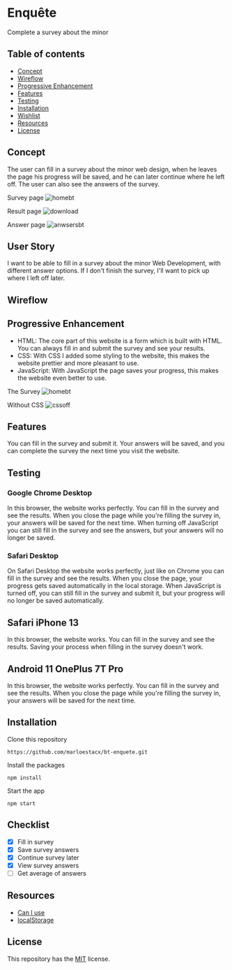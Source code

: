 # Enquête

Complete a survey about the minor

## Table of contents

- [Concept](https://github.com/marloestacx/bt-enquete#concept)
- [Wireflow](https://github.com/marloestacx/bt-enquete#wireflow)
- [Progressive Enhancement](https://github.com/marloestacx/bt-enquete#progressive-enhancement)
- [Features](https://github.com/marloestacx/bt-enquete#features)
- [Testing](https://github.com/marloestacx/bt-enquete#testing)
- [Installation](https://github.com/marloestacx/bt-enquete#installation)
- [Wishlist](https://github.com/marloestacx/bt-enquete#wishlist)
- [Resources](https://github.com/marloestacx/bt-enquete#resources)
- [License](https://github.com/marloestacx/bt-enquete#license)

## Concept

The user can fill in a survey about the minor web design, when he leaves the page his progress will be saved, and he can later continue where he left off. The user can also see the answers of the survey.

Survey page
![homebt](https://user-images.githubusercontent.com/24413936/162255025-c435b243-077d-4348-9f42-8c6dc8b59537.png)

Result page
![download](https://user-images.githubusercontent.com/24413936/162255050-624d8b15-9bd6-48e0-a5d3-b354ac1173bd.png)

Answer page
![anwsersbt](https://user-images.githubusercontent.com/24413936/162255043-cdb98dee-320a-42cc-a85e-c4cc63bee737.png)


## User Story

I want to be able to fill in a survey about the minor Web Development, with different answer options. If I don't finish the survey, I'll want to pick up where I left off later.

## Wireflow

## Progressive Enhancement

- HTML: The core part of this website is a form which is built with HTML. You can always fill in and submit the survey and see your results.
- CSS: With CSS I added some styling to the website, this makes the website prettier and more pleasant to use. 
- JavaScript: With JavaScript the page saves your progress, this makes the website even better to use.

The Survey
![homebt](https://user-images.githubusercontent.com/24413936/162254890-9a776172-959a-415c-ac32-1de6fe2bb16a.png)


Without CSS
![cssoff](https://user-images.githubusercontent.com/24413936/162254876-26b6a0bf-df06-475a-bce7-3fee7513115c.png)


## Features

You can fill in the survey and submit it. Your answers will be saved, and you can complete the survey the next time you visit the website.

## Testing

### Google Chrome Desktop

In this browser, the website works perfectly. You can fill in the survey and see the results. When you close the page while you're filling the survey in, your answers will be saved for the next time. When turning off JavaScript you can still fill in the survey and see the answers, but your answers will no longer be saved.

### Safari Desktop

On Safari Desktop the website works perfectly, just like on Chrome you can fill in the survey and see the results. When you close the page, your progress gets saved automatically in the local storage. When JavaScript is turned off, you can still fill in the survey and submit it, but your progress will no longer be saved automatically.

## Safari iPhone 13

In this browser, the website works. You can fill in the survey and see the results. Saving your process when filling in the survey doesn't work.

## Android 11 OnePlus 7T Pro

In this browser, the website works perfectly. You can fill in the survey and see the results. When you close the page while you're filling the survey in, your answers will be saved for the next time.

## Installation

Clone this repository

```
https://github.com/marloestacx/bt-enquete.git
```

Install the packages

```
npm install
```

Start the app

```
npm start
```

## Checklist

- [x] Fill in survey
- [x] Save survey answers
- [x] Continue survey later
- [x] View survey answers
- [ ] Get average of answers

## Resources

- [Can I use](http://caniuse.com)
- [localStorage](https://developer.mozilla.org/en-US/docs/Web/API/Window/localStorage)

## License

This repository has the [MIT](https://github.com/marloetacx/bt-enquete/blob/main/LICENSE) license.
